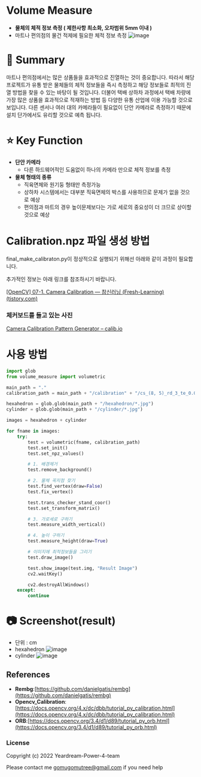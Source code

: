 # Volume Measure

- **물체의 체적 정보 측정 ( 제한사항 최소화, 오차범위 5mm 이내 )**
- 마트나 편의점의 물건 적제에 필요한 체적 정보 측정
![image](https://s3.us-west-2.amazonaws.com/secure.notion-static.com/10ba33dd-c53a-46d3-a444-a24aae27e276/Untitled.png?X-Amz-Algorithm=AWS4-HMAC-SHA256&X-Amz-Content-Sha256=UNSIGNED-PAYLOAD&X-Amz-Credential=AKIAT73L2G45EIPT3X45%2F20221101%2Fus-west-2%2Fs3%2Faws4_request&X-Amz-Date=20221101T103242Z&X-Amz-Expires=86400&X-Amz-Signature=a3aee6a3a6b505f4c1d22ab545adefa729ab8c1f79c16664cfa04bd067fedb1a&X-Amz-SignedHeaders=host&response-content-disposition=filename%3D%22Untitled.png%22&x-id=GetObject)


# 📝 Summary

마트나 편의점에서는 많은 상품들을 효과적으로 진열하는 것이 중요합니다. 따라서 해당 프로젝트가 유통 받은 물체들의 체적 정보들을 즉시 측정하고 해당 정보들로 최적의 진열 방법을 찾을 수 있는 바탕이 될 것입니다. 더불어 택배 상하차 과정에서 택배 차량에 가장 많은 상품을 효과적으로 적재하는 방법 등 다양한 유통 산업에 이용 가능할 것으로 보입니다. 다른 센서나 여러 대의 카메라들이 필요없이 단안 카메라로 측정하기 때문에 설치 단가에서도 유리할 것으로 예측 됩니다.

# ⭐️ Key Function

- **단안 카메라**
    - 다른 하드웨어적인 도움없이 하나의 카메라 만으로 체적 정보를 측정
- **물체 형태의 종류**
    - 직육면체와 원기둥 형태만 측정가능
    - 상하차 시스템에서는 대부분 직육면체의 박스를 사용하므로 문제가 없을 것으로 예상
    - 편의점과 마트의 경우 높이문제보다는 가로 세로의 중요성이 더 크므로 상이할 것으로 예상

# **Calibration.npz 파일 생성 방법**

final_make_calibraton.py이 정상적으로 실행되기 위해선 아래와 같이 과정이 필요합니다.

추가적인 정보는 아래 링크를 참조하시기 바랍니다.

[[OpenCV] 07-1. Camera Calibration — 참신러닝 (Fresh-Learning) (tistory.com)](https://leechamin.tistory.com/345)

### 체커보드를 들고 있는 사진

[Camera Calibration Pattern Generator – calib.io](https://calib.io/pages/camera-calibration-pattern-generator)

# 사용 방법

```python
import glob
from volume_measure import volumetric

main_path = "."
calibration_path = main_path + "/calibration" + "/cs_(8, 5)_rd_3_te_0.06_rs_4.npz"

hexahedron = glob.glob(main_path + "/hexahedron/*.jpg")
cylinder = glob.glob(main_path + "/cylinder/*.jpg")

images = hexahedron + cylinder

for fname in images:
    try:
        test = volumetric(fname, calibration_path)
        test.set_init()
        test.set_npz_values()

        # 1. 배경제거
        test.remove_background()

        # 2. 물체 꼭지점 찾기
        test.find_vertex(draw=False)
        test.fix_vertex()

        test.trans_checker_stand_coor()
        test.set_transform_matrix()

        # 3. 가로세로 구하기
        test.measure_width_vertical()

        # 4. 높이 구하기
        test.measure_height(draw=True)

        # 이미지에 최적정보들을 그리기
        test.draw_image()

        test.show_image(test.img, "Result Image")
        cv2.waitKey()

        cv2.destroyAllWindows()
    except:
        continue
```


# 📷 Screenshot(result) 
- 단위 : cm
- hexahedron
![image](https://drive.google.com/uc?export=view&id=16XEimDh3hfWV0f0Ds8dpFusU5i7LtNC8)
- cylinder
![image](https://drive.google.com/uc?export=view&id=1bW5UwwkYER18Mismg6gOChcaaZMl_qUW)

## ****References****

- **Rembg**:[https://github.com/danielgatis/rembg](https://github.com/danielgatis/rembg)
- **Opencv_Calibration**:[https://docs.opencv.org/4.x/dc/dbb/tutorial_py_calibration.html](https://docs.opencv.org/4.x/dc/dbb/tutorial_py_calibration.html)
- **ORB**:[https://docs.opencv.org/3.4/d1/d89/tutorial_py_orb.html](https://docs.opencv.org/3.4/d1/d89/tutorial_py_orb.html)

### **License**

Copyright (c) 2022 Yeardream-Power-4-team

Please contact me gomugomutree@gmail.com if you need help
